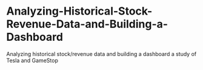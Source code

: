 # Analyzing-Historical-Stock-Revenue-Data-and-Building-a-Dashboard
Analyzing historical stock/revenue data and building a dashboard a study of Tesla and GameStop

